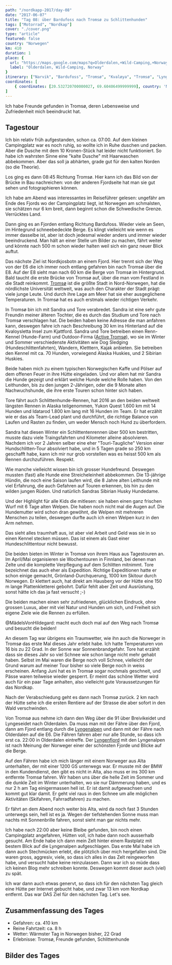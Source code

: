 ```yaml
---
path: "/nordkapp-2017/day-08"
date: "2017-06-07"
title: "Tag 08: über Bardufoss nach Tromsø zu Schlittenhunden"
tags: ["Motorrad", "Nordkap"]
cover: "./cover.png"
type: "article"
featured: false
country: "Norwegen"
km: 410
duration: 1
place: {
  url: "https://maps.google.com/maps?q=Olderdalen,+Wild-Camping,+Norway@69.60406499999999,20.532720700000027&z=10",
  label: "Olderdalen, Wild-Camping, Norway"
}
itinerary: ["Narvik", "Bardufoss", "Tromsø", "Kvaløya", "Tromsø", "Lyngenfjord", "Olderdalen"]
coordinates: [
    { coordinates: [20.532720700000027, 69.60406499999999], country: 'Norwegen' },
]
---
```


Ich habe Freunde gefunden in Tromsø, deren Lebensweise und Zufriedenheit mich beeindruckt hat.

## Tagestour

<rehype-image src="Tour-Day-08.png"><center></center></rehype-image>

Ich bin relativ früh aufgestanden, schon ca. 07:00. Auf dem kleinen Campingplatz war es noch ruhig, so wollte ich in Ruhe duschen und packen. Aber die Dusche mit dem 10 Kronen-Stück hat leider nicht funktioniert. So habe ich wahrsten Sinne eine "kalte Dusche" mit Haarwaschen abbekommen. Aber das soll ja abhärten, grade gut für den kalten Norden (so die Theorie).

Los ging es dann 08:45 Richtung Tromsø. Hier kann ich das Bild von der Brücke in Bau nachreichen: von der anderen Fjordseite hat man sie gut sehen und fotographieren können.

<rehype-image src="IMG_2388.JPG"><center></center></rehype-image>

Ich habe am Abend was interessantes im Reiseführer gelesen: ungefähr am Ende des Fjords wo der Campingplatz liegt, ist Norwegen am schmalsten, sie schätzen nur 6 km breit, dann beginnt schon die Schwedische Grenze. Verrücktes Land.

Dann ging es an Fjorden entlang Richtung Bardufoss. Wieder viele an Seen, im Hintegrund schneebedeckte Berge. Es klingt vielleicht wie wenn es immer dasselbe ist, aber ist doch jedesmal wieder anders und immer wieder beeindruckend. Man hält an einer Stelle um Bilder zu machen, fährt weiter und könnte nach 500 m schon wieder halten weil sich ein ganz neuer Blick auftut.

<photo-composition>
<rehype-image src="IMG_2391.JPG"><center></center></rehype-image>
<rehype-image src="IMG_2392.JPG"><center></center></rehype-image>
</photo-composition>

Das nächste Ziel ist Nordkjosbotn an einem Fjord. Hier trennt sich der Weg von der E6 die ich immer noch entlang gefahren bin nach Tromsø über die E8. Auf der E8 sieht man nach 60 km die Berge von Tromsø im Hintergrund. Bald taucht die erste Brücke von Tromsø auf, über die man vom Festland in die Stadt reinkommt. [Tromsø](https://de.wikipedia.org/wiki/Troms%C3%B8) ist die größte Stadt in Nord-Norwegen, hat die nördlichste Universität weltweit, was auch den Charakter der Stadt prägt: viele junge Leute. Und durch ihre Lage am Meer hat sie eher ausgeglichene Temperaturen. In Tromsø hat es auch erstmals wieder richtigen Verkehr.

<photo-composition>
<rehype-image src="IMG_2416.JPG"><center></center></rehype-image>
<rehype-image src="IMG_2430.JPG"><center></center></rehype-image>
</photo-composition>

In Tromsø bin ich mit Sandra und Tore verabredet. Sandra ist eine sehr gute Freundin meiner älteren Tochter, die es durch das Studium und Tore nach Tromsø verschlagen hat. Die beiden haben keine Adresse die man anfahren kann, deswegen fahre ich nach Beschreibung 30 km ins Hinterland auf die Kvaloysletta Insel zum Kjattford. Sandra und Tore betreiben einen Renn-Kennel (Hunde-Farm) und Outdoor-Firma ([Active Tromsø](http://www.activetromso.no/)), wo sie im Winter und Sommer verschiedenste Aktivitäten wie Dog Sledging (Hundeschlittenfahrten), Wandern, Kletttern, Kajak anbieten. Sie betreiben den Kennel mit ca. 70 Hunden, vorwiegend Alaska Huskies, und 2 Sibirian Huskies.

<photo-composition>
<rehype-image src="IMG_2468.JPG"><center></center></rehype-image>
<rehype-image src="IMG_2438.JPG"><center></center></rehype-image>
</photo-composition>

Beide haben mich zu einem typischen Norwegischen Kaffe und Pölser auf dem offenen Feuer in ihre Hütte eingeladen. Und vor allem hat mir Sandra die Hunde gezeigt und erklärt welche Hunde welche Rolle haben. Von den Leithunden, bis zu den jungen 2-Jährigen, oder die 9 Monate alten Nachwuchshunde, die ihre erste Touren schon hinter sich haben.

<rehype-image src="IMG_2467.JPG"><center></center></rehype-image>

Tore fährt auch Schlittenhunde-Rennen, hat 2016 an den beiden weltweit längsten Rennen in Alaska teilgenommen, Yukon Quest 1.600 km mit 14 Hunden und Idatarod 1.800 km lang mit 16 Hunden im Team. Er hat erzählt wie er das als Team-Lead plant und durchführt, die richtige Balance von Laufen und Rasten zu finden, um weder Mensch noch Hund zu überfordern.

Sandra hat diesen Winter ein Schlittentenrennen über 500 km bestritten, musste dazu viele Traingsfahrten und Kilometer alleine absolvieren. Nachdem ich vor 2 Jahren selber eine eher "Touri-Taugliche" Version einer Hundschlitten-Tour absolviert habe, und in 5 Tagen grade so 250 km geschafft habe, kann ich mir nur grob vorstellen was es heisst 500 km als Rennen durchzuführen. Respekt.

Wie manche vielleicht wissen bin ich grosser Hundefreund. Deswegen mussten (fast) alle Hunde eine Streicheleinheit abbekommen. Die 13-jährige Hündin, die noch eine Saison laufen wird, die 8 Jahre alten Leithunde mit viel Erfahrung, die auch Gefahren auf Touren erkennen, bis hin zu den wilden jungen Rüden. Und natürlich Sandras Sibirian Husky Hundedame.

<photo-composition>
<rehype-image src="IMG_2481.JPG"><center></center></rehype-image>
<rehype-image src="IMG_2485.JPG"><center></center></rehype-image>
<rehype-image src="IMG_2435.JPG"><center></center></rehype-image>
</photo-composition>

Und der Highlight für alle Kids die mitlesen: sie haben einen ganz frischen Wurf mit 6 Tage alten Welpen. Die haben noch nicht mal die Augen auf. Die Hundemutter wird schon dran gewöhnt, die Welpen mit mehreren Menschen zu teilen, deswegen durfte auch ich einen Welpen kurz in den Arm nehmen.

<photo-composition>
<rehype-image src="IMG_2453.JPG"><center></center></rehype-image>
<rehype-image src="IMG_2461.JPG"><center></center></rehype-image>
<rehype-image src="IMG_2465.JPG"><center></center></rehype-image>
</photo-composition>

Das sieht alles traumhaft aus, ist aber viel Arbeit und Geld was sie in so einen Kennel stecken müssen. Das ist einem als Gast einer Hundeschlittentour nicht bewusst.

Die beiden bieten im Winter in Tromsø von ihrem Haus aus Tagestouren an. Im April/Mai organisieren sie Wochentouren in Finnland, bei denen man Zelte und die komplette Verpflegung auf dem Schlitten mitnimmt. Tore bezeichnet das auch eher als Expedition. Richtige Expeditionen hatte er schon einige gemacht, Grönland-Durchquerung, 1000 km Skitour durch Norwegen. Er klettert auch, hat direkt am Hausberg vor der Hütte eine 150 m lange Plattenkletterei gebohrt. Dafür fehlt aber Zeit und Ausrüstung, sonst hätte ich das ja fast versucht ;-)

Die beiden machen einen sehr zufriedenen, glücklichen Eindruck, ohne grossen Luxus, aber mit viel Natur und Hunden um sich, und Freiheit sich eigene Ziele wie die Rennen zu erfüllen.

@MädelsVonHildegard: macht euch doch mal auf den Weg nach Tromsø und besucht die beiden!

An diesem Tag war übrigens ein Traumwetter, wie ihn auch die Norweger in Tromsø das erste Mal dieses Jahr erlebt habe. Ich hatte Temperaturen von 16 bis zu 22 Grad. In der Sonne war Sonnenbrandgefahr. Tore hat erzählt dass sie dieses Jahr so viel Schnee wie schon lange nicht mehr gehabt haben. Selbst im Mai waren die Berge noch voll Schnee, vielleicht der Grund warum auf meiner Tour bisher so viele Berge noch in weiss erscheinen. Anfang Juni hat es in Tromsø sogar nochmals geschneit, und Pässe waren teilweise wieder gesperrt. Er meint das schöne Wetter wird auch für ein paar Tage anhalten, also vielleicht gute Voraussetzungen für das Nordkap.

Nach der Verabschiedung geht es dann nach Tromsø zurück. 2 km nach der Hütte sehe ich die ersten Rentiere auf der Strasse die aber sofort in den Wald verschwinden.

<rehype-image src="IMG_2498.JPG"><center></center></rehype-image>

Von Tromsø aus nehme ich dann den Weg über die 91 über Breivikeidet und Lyngeseidet nach Olderdalen. Da muss man mit der Fähre über den Fjord, dann am Fjord entlang durch die [Lyngenalpen](https://de.wikipedia.org/wiki/Lyngenalpen) und dann mit der Fähre nach Olderdalen auf die E6. Die Fähren fahren aber nur alle Stunde, so dass ich erst ca. 22:00 in Olderdalen eintreffe.
Der [Lyngenfjord](https://de.wikipedia.org/wiki/Lyngenfjord_(Troms)) mit den Lyngenalpen ist nach Meinung der Norweger einer der schönsten Fjorde und Blicke auf die Berge.

Auf den Fähren habe ich mich länger mit einem Norweger aus Alta unterhalten, der mit einer 1200 GS unterwegs war. Er musste mit der BMW in den Kundendienst, den gibt es nicht in Alta, also muss er ins 300 km entfernte Tromsø fahren. Wir haben uns über die helle Zeit im Sommer und die dunkle Zeit im Winter unterhalten, wo sie nur Dämmerung haben, und es nur 2 h am Tag einigermassen hell ist. Er ist damit aufgewachsen und kommt gut klar damit. Er geht viel raus in den Schnee um alle möglichen Aktivitäten (Skifahren, Fahrradfahren) zu machen.

Er fährt an dem Abend noch weiter bis Alta, wird da noch fast 3 Stunden unterwegs sein, hell ist es ja. Wegen der tiefstehenden Sonne muss man nachts mit Sonnenbrille fahren, sonst sieht man gar nichts mehr.

Ich habe nach 22:00 aber keine Bleibe gefunden, bin noch einen Campingplatz angefahren, Hütten voll, ich habe dann noch ausserhalb gesucht. Am Ende habe ich dann mein Zelt hinter einem Rastplatz mit bestem Blick auf die Lyngenalpen aufgeschlagen. Das erste Mal habe ich dann auch Stechmücken erlebt, die plötzlich über mich hergefallen sind. Die waren gross, aggresiv, viele, so dass ich alles in das Zelt reingeworfen habe, und versucht habe keine reinzulassen. Dann war ich so müde dass ich keinen Blog mehr schreiben konnte. Deswegen kommt dieser auch (viel) zu spät.

Ich war dann auch etwas genervt, so dass ich für den nächsten Tag gleich eine Hütte per Internet gebucht habe, und zwar 13 km vom Nordkap entfernt. Das war DAS Ziel für den nächsten Tag. Let's see.

## Zusammenfassung des Tages

* Gefahren: ca. 410 km
* Reine Fahrtzeit: ca. 8 h
* Wetter: Wärmster Tag in Norwegen bisher, 22 Grad
* Erlebnisse: Tromsø, Freunde gefunden, Schlittenhunde

## Bilder des Tages

<photo-composition>
<rehype-image src="IMG_2408.JPG"><center></center></rehype-image>
<rehype-image src="IMG_2409.JPG"><center></center></rehype-image>
<rehype-image src="IMG_2410.JPG"><center></center></rehype-image>
<rehype-image src="IMG_2481.JPG"><center></center></rehype-image>
<rehype-image src="IMG_2504.JPG"><center></center></rehype-image>
<rehype-image src="IMG_2506.JPG"><center></center></rehype-image>
<rehype-image src="IMG_2508.JPG"><center></center></rehype-image>
<rehype-image src="IMG_2518.JPG"><center></center></rehype-image>
<rehype-image src="IMG_2522.JPG"><center></center></rehype-image>
<rehype-image src="IMG_2528.JPG"><center></center></rehype-image>
</photo-composition>
